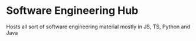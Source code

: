 # Software Engineering Hub
Hosts all sort of software engineering material mostly in JS, TS, Python and Java
